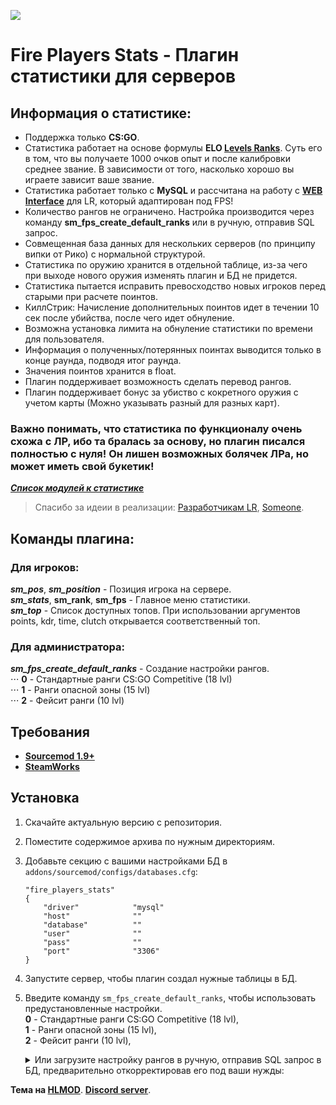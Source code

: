 ![](https://assets.gitlab-static.net/uploads/-/system/project/avatar/13095639/FPS_Icon.png)
# Fire Players Stats - Плагин статистики для серверов

## Информация о статистике:

 - Поддержка только **CS:GO**.
 - Статистика работает на основе формулы **ELO [Levels Ranks](https://github.com/levelsranks/levels-ranks-core)**. Суть его в том, что вы получаете 1000 очков опыт и после калибровки среднее звание. В зависимости от того, насколько хорошо вы играете зависит ваше звание.
 - Статистика работает только с **MySQL** и рассчитана на работу с **[WEB Interface](https://hlmod.ru/resources/levels-ranks-actual-adaptive-web.1291/)** для LR, который адаптирован под FPS!
 - Количество рангов не ограничено. Настройка производится через команду **sm_fps_create_default_ranks** или в ручную, отправив SQL запрос.
 - Совмещенная база данных для нескольких серверов (по принципу випки от Рико) с нормальной структурой.
 - Статистика по оружию хранится в отдельной таблице, из-за чего при выходе нового оружия изменять плагин и БД не придется.
 - Статистика пытается исправить превосходство новых игроков перед старыми при расчете поинтов.
 - КиллСтрик: Начисление дополнительных поинтов идет в течении 10 сек после убийства, после чего идет обнуление.
 - Возможна установка лимита на обнуление статистики по времени для пользователя.
 - Информация о полученных/потерянных поинтах выводится только в конце раунда, подводя итог раунда.
 - Значения поинтов хранится в float.
 - Плагин поддерживает возможность сделать перевод рангов.
 - Плагин поддерживает бонус за убиство с кокретного оружия с учетом карты (Можно указывать разный для разных карт).

### Важно понимать, что статистика по функционалу очень схожа с ЛР, ибо та бралась за основу, но плагин писался полностью с нуля! Он лишен возможных болячек ЛРа, но может иметь свой букетик!

<!-- <details><summary>Меню плагина</summary> </details> -->

 [**_Список модулей к статистике_**](https://gitlab.com/OkyHp/fire-players-stats/tree/master/FPS_Modules)

 > Спасибо за идеии в реализации: [Разработчикам LR](https://github.com/orgs/levelsranks/people), [Someone](https://hlmod.ru/members/someone.73313/).

## Команды плагина:

### Для игроков:

**_sm_pos_**, **_sm_position_** - Позиция игрока на сервере. \
**_sm_stats_**, **sm_rank**, **sm_fps** - Главное меню статистики. \
**_sm_top_** - Список доступных топов. При использовании аргументов points, kdr, time, clutch открывается соответственный топ.​

### Для администратора:

**_sm_fps_create_default_ranks_** - Создание настройки рангов.\
	⋅⋅⋅ **0** - Стандартные ранги CS:GO Competitive (18 lvl)\
 	⋅⋅⋅ **1** - Ранги опасной зоны (15 lvl)\
 	⋅⋅⋅ **2** - Фейсит ранги (10 lvl)

## Требования

  - [**Sourcemod 1.9+**](https://www.sourcemod.net/downloads.php?branch=stable)
  - [**SteamWorks**](http://users.alliedmods.net/~kyles/builds/SteamWorks/)

## Установка

 1. Скачайте актуальную версию с репозитория.
 2. Поместите содержимое архива по нужным директориям.
 4. Добавьте секцию с вашими настройками БД в `addons/sourcemod/configs/databases.cfg`:
	```
	"fire_players_stats"
	{
		"driver"			"mysql"
		"host"				""
		"database"			""
		"user"				""
		"pass"				""
		"port"				"3306"
	}
	```
 5. Запустите сервер, чтобы плагин создал нужные таблицы в БД.
 6. Введите команду `sm_fps_create_default_ranks`, чтобы использовать предустановленные настройки.\
 		**0** - Стандартные ранги CS:GO Competitive (18 lvl),\
 		**1** - Ранги опасной зоны (15 lvl),\
 		**2** - Фейсит ранги (10 lvl),
 	<details><summary>Или загрузите настройку рангов в ручную, отправив SQL запрос в БД, предварительно откорректировав его под ваши нужды:</summary>

	```sql
	INSERT INTO `fps_ranks` (`rank_id`, `rank_name`, `points`) 
	VALUES 
		('1', 'Silver I',				'0'),
		('1', 'Silver II',				'700'), 
		('1', 'Silver III',				'800'), 
		('1', 'Silver IV',				'850'), 
		('1', 'Silver Elite',				'900'), 
		('1', 'Silver Elite Master',			'925'), 
		('1', 'Gold Nova I',				'950'), 
		('1', 'Gold Nova II',				'975'), 
		('1', 'Gold Nova III',				'1000'), 
		('1', 'Gold Nova Master',			'1100'), 
		('1', 'Master Guardian I',			'1250'), 
		('1', 'Master Guardian II',			'1400'), 
		('1', 'Master Guardian Elite',			'1600'), 
		('1', 'Distinguished Master Guardian',		'1800'), 
		('1', 'Legendary Eagle',			'2100'), 
		('1', 'Legendary Eagle Master',			'2400'), 
		('1', 'Supreme Master First Class',		'3000'), 
		('1', 'The Global Elite',			'4000');
	```

	</details>

**Тема на [HLMOD](https://hlmod.ru/resources/fire-players-stats.1232/)**.
**[Discord server](https://discord.gg/M82xN4y)**.
